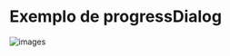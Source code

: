 # Exemplo de progressDialog
![images](https://user-images.githubusercontent.com/81582914/128362366-43131149-95a6-485d-8b43-494c25735073.png)



